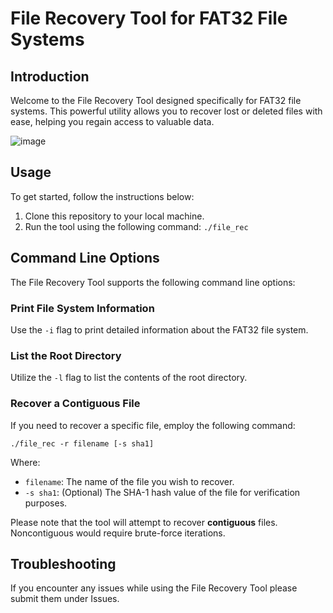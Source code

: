 # File Recovery Tool for FAT32 File Systems

## Introduction

Welcome to the File Recovery Tool designed specifically for FAT32 file systems. This powerful utility allows you to recover lost or deleted files with ease, helping you regain access to valuable data.

![image](https://github.com/anaspacheco/File-Recovery-Tool-FAT32-/assets/121977567/ac3bb3de-d469-444f-a47b-38b5bcf72ae1)

## Usage

To get started, follow the instructions below:

1. Clone this repository to your local machine.
2. Run the tool using the following command: `./file_rec`

## Command Line Options

The File Recovery Tool supports the following command line options:

### Print File System Information

Use the `-i` flag to print detailed information about the FAT32 file system.

### List the Root Directory

Utilize the `-l` flag to list the contents of the root directory.

### Recover a Contiguous File

If you need to recover a specific file, employ the following command:

```
./file_rec -r filename [-s sha1]
```

Where:
- `filename`: The name of the file you wish to recover.
- `-s sha1`: (Optional) The SHA-1 hash value of the file for verification purposes.

Please note that the tool will attempt to recover **contiguous** files. Noncontiguous would require brute-force iterations. 

## Troubleshooting

If you encounter any issues while using the File Recovery Tool please submit them under Issues. 
